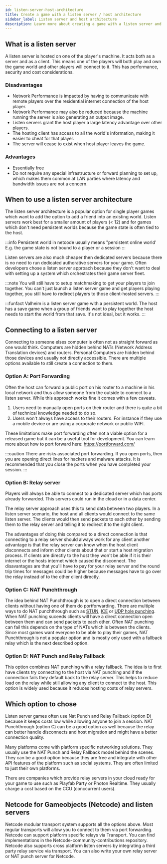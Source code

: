 ```yaml
---
id: listen-server-host-architecture
title: Create a game with a listen server / host architecture
sidebar_label: Listen server and host architecture
description: Learn more about creating a game with a listen server and host architecture.
---
```


## What is a listen server

A listen server is hosted on one of the player's machine. It acts both as a server and as a client. This means one of the players will both play and own the game world and other players will connect to it. This has performance, security and cost considerations.

### Disadvantages

- Network Performance is impacted by having to communicate with remote players over the residential internet connection of the host player.  
- Network Performance may also be reduced because the machine running the server is also generating an output image. 
- Listen servers grant the host player a large latency advantage over other players.
- The hosting client has access to all the world's information, making it easier to cheat for that player. 
- The server will cease to exist when host player leaves the game.

### Advantages 

- Essentially free 
- Do not require any special infrastructure or forward planning to set up, which makes them common at LAN parties where latency and bandwidth issues are not a concern.

## When to use a listen server architecture

The listen server architecture is a popular option for single player games which want to add the option to add a friend into an existing world. Listen servers work best for a smaller amount of players (< 12) and for games which don't need persistent worlds because the game state is often tied to the host. 

:::info
Persistent world in netcode usually means "persistent online world' E.g. the game state is not bound to a player or a session
:::

Listen servers are also much cheaper then dedicated servers because there is no need to run dedicated authorative servers for your game. Often developers chose a listen server approach because they don't want to deal with setting up a system which orchestrates their game server fleet.

:::note
You will still have to setup matchmaking to get your players to join together. You can't just  launch a listen server game and get players playing together, you still have to redirect players to those client-hosted servers.
:::

:::funfact
Valheim is a listen server game with a persistent world. The host has a save game when a group of friends want to play together the host needs to start the world from that save. It's not ideal, but it works.
:::

## Connecting to a listen server

Connecting to someone elses computer is often not as straight forward as one would think. Computers are hidden behind NATs (Network Address Translation devices) and routers. Personal Computers are hidden behind those devices and usually not directly accessible. There are multiple options available to still create a connection to them.

### Option A: Port Forwarding

Often the host can forward a public port on his router to a machine in his local network and thus allow someone from the outside to connect to a listen server. While this approach works fine it comes with a few caveats.
1. Users need to manually open ports on their router and there is quite a bit of technical knowledge needed to do so.
1. Users won't always have access to their routers. For instance if they use a mobile device or are using a corporate network or public WIFI.

These limitations make port forwarding often not a viable option for a released game but it can be a useful tool for development.  You can learn more about how to port forward here: https://portforward.com/

:::caution
There are risks associated port forwarding. If you  open ports, then you are opening direct lines for hackers and malware attacks. It is recommended that you close the ports when you have completed your session.
:::

### Option B: Relay server

Players will always be able to connect to a dedicated server which has ports already forwarded. This servers could run in the cloud or in a data center.

The relay server approach uses this to send data between two players. In a listen server scenario, the host and all clients would connect to the same listen server. The clients would then send packets to each other by sending them to the relay server and telling it to redirect it to the right client.

The advantages of doing this compared to a direct connection is that connecting to a relay server should always work for any client another advantage is that the relay server can know when the host client disconnects and inform other clients about that or start a host migration process. If clients are directly to the host they won't be able if it is their internet or the hosts internet which caused the disconnect. The disavantages are that you'll have to pay for your relay server and the round trip times for messages could be higher because messages have to go over the relay instead of to the other client directly.

### Option C: NAT Punchthrough

The idea behind NAT Punchthrough is to open a direct connection between clients without having one of them do portforwarding. There are multiple ways to do NAT punchthrough such as [STUN](../reference/glossary/network-terms.md#session-traversal-utilities-for-nat-stun), [ICE](../reference/glossary/network-terms.md#interactive-connectivity-establishment-ice) or [UDP hole punching](../reference/glossary/network-terms.md#udp-hole-punching). When NAT punching suceeds clients will have a direct connection open between them and can send packets to each other. Often NAT punching can fail this depends on the type of NATs which is between the clients. Since most games want everyone to be able to play their games, NAT Punchthrough is not a popular option and is mostly only used with a fallback relay which is the next described option.

### Option D: NAT Punch and Relay Fallback

This option combines NAT punching with a relay fallback. The idea is to first have clients try connecting to the host via NAT punching and if the connection fails they default back to the relay server. This helps to reduce load on the relay while still allowing any client to connect to the host. This option is widely used because 
it reduces hosting costs of relay servers.

## Which option to chose

Listen server games often use Nat Punch and Relay Fallback (option D) because it keeps costs low while allowing anyone to join a session. NAT Punchthrough (option C) can be a good option as well because the relay can better handle disconnects and host migration and might have a better connection quality.

Many platforms come with platform specific networking solutions. They usually use the NAT Punch and Relay Fallback model behind the scenes. They can be a good option because they are free and integrate with other API features of the platform such as social systems. They are often limited to just their own platforms.

There are companies which provide relay servers in your cloud ready for your game to use such as Playfab Party or Photon Realtime. They usually charge a cost based on the CCU (conccurrent users).

## Netcode for Gameobjects (Netcode) and listen servers

Netcode modular transport system supports all the options above. Most regular transports will allow you to connect to them
via port forwarding. Netcode can support platform specific relays via Transport. You can find implementations in the Netcode-community-contributions repository. Netcode also supports cross platform listen servers by integrating a third party relay service via transport. You can also write your own relay server or NAT punch server for Netcode.